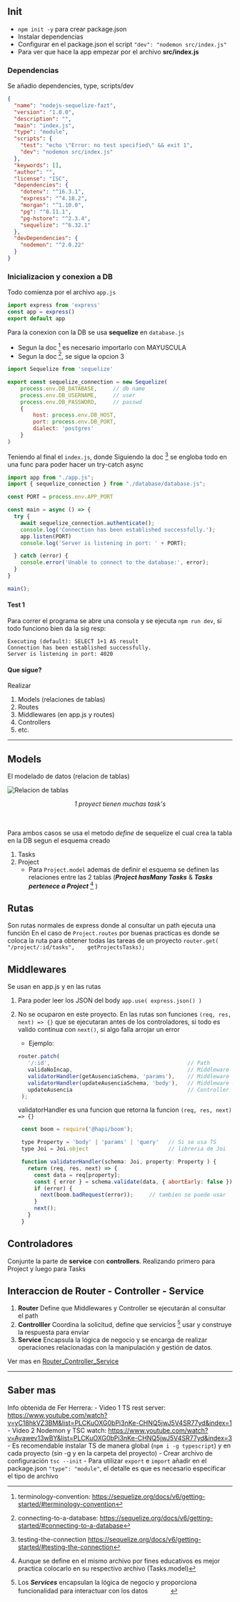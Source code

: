 ## Init
- `npm init -y` para crear package.json
- Instalar dependencias
- Configurar en el package.json el script `"dev": "nodemon src/index.js"`
- Para ver que hace la app empezar por el archivo **src/index.js**

### Dependencias

Se añadio dependencies, type, scripts/dev

```JSON
{
  "name": "nodejs-sequelize-fazt",
  "version": "1.0.0",
  "description": "",
  "main": "index.js",
  "type": "module",
  "scripts": {
    "test": "echo \"Error: no test specified\" && exit 1",
    "dev": "nodemon src/index.js"
  },
  "keywords": [],
  "author": "",
  "license": "ISC",
  "dependencies": {
    "dotenv": "^16.3.1",
    "express": "^4.18.2",
    "morgan": "^1.10.0",
    "pg": "^8.11.1",
    "pg-hstore": "^2.3.4",
    "sequelize": "^6.32.1"
  },
  "devDependencies": {
    "nodemon": "^2.0.22"
  }
}
```

### Inicializacion y conexion a DB
Todo comienza por el archivo `app.js` 

```javascript
import express from 'express'  
const app = express()
export default app
```

Para la conexion con la DB se usa **sequelize** en `database.js`
- Segun la doc [^terminology-convention] es necesario importarlo con MAYUSCULA
- Segun la doc [^connecting-database], se sigue la opcion 3

```javascript
import Sequelize from 'sequelize'

export const sequelize_connection = new Sequelize(
    process.env.DB_DATABASE,     // db name   
    process.env.DB_USERNAME,     // user 
    process.env.DB_PASSWORD,     // passwd
    {
        host: process.env.DB_HOST,
        port: process.env.DB_PORT,
        dialect: 'postgres'
    }
)
```

Teniendo al final el `index.js`, donde Siguiendo la doc [^testing-connection] se engloba todo en una func para poder hacer un try-catch async

```javascript
import app from "./app.js";
import { sequelize_connection } from "./database/database.js";

const PORT = process.env.APP_PORT

const main = async () => {
  try {
    await sequelize_connection.authenticate();
    console.log('Connection has been established successfully.');
    app.listen(PORT)
    console.log('Server is listening in port: ' + PORT);

  } catch (error) {
    console.error('Unable to connect to the database:', error);
  }
}

main();
```

#### Test 1
Para correr el programa se abre una consola y se ejecuta `npm run dev`, si todo funciono bien da la sig resp:

```
Executing (default): SELECT 1+1 AS result
Connection has been established successfully.
Server is listening in port: 4020
```

#### Que sigue?
Realizar
1. Models (relaciones de tablas)
2. Routes 
3. Middlewares  (en app.js y routes)
4. Controllers 
5. etc.

---

## Models

El modelado de datos (relacion de tablas)

![Relacion de tablas](https://github.com/FaztWeb/nodejs-sequelize-restapi-postgres/raw/master/docs/diagram.png "Relacion de tablas")
<center> <i> 1 proyect tienen muchas task's </i> </center>

ㅤ

Para ambos casos se usa el metodo *define* de sequelize el cual crea la tabla en la DB segun el esquema creado
1. Tasks
2. Project
   * Para `Project.model` ademas de definir el esquema se definen las relaciones entre las 2 tablas (***Project hasMany Tasks*** & ***Tasks pertenece a Project*** [^TasksBelongToProject] )

## Rutas
Son rutas normales de express donde al consultar un path ejecuta una función
En el caso de `Project.routes` por buenas practicas es donde se coloca la ruta para obtener todas las tareas de un proyecto `router.get( "/project/:id/tasks",    getProjectsTasks);
`  

## Middlewares
Se usan en app.js y en las rutas
1. Para poder leer los JSON del body 
  `app.use( express.json() )`
2. No se ocuparon en este proyecto. En las rutas son funciones `(req, res, next) => {}` que se ejecutaran antes de los controladores, si todo es valido continua con `next()`, si algo falla arrojar un error
   * Ejemplo: 
   ```javascript
   router.patch(
      '/:id',                                           // Path
      validaNoIncap,                                    // Middleware 1
      validatorHandler(getAusenciaSchema, 'params'),    // Middleware 2
      validatorHandler(updateAusenciaSchema, 'body'),   // Middleware 3
      updateAusencia                                    // Controller  
    ); 
   ```

   validatorHandler es una funcion que retorna la funcion `(req, res, next) => {}`

   ```javascript
    const boom = require('@hapi/boom');

    type Property = 'body' | 'params' | 'query'   // Si se usa TS
    type Joi = Joi.object                         // libreria de Joi

    function validatorHandler(schema: Joi, property: Property ) {
      return (req, res, next) => {
        const data = req[property];
        const { error } = schema.validate(data, { abortEarly: false });
        if (error) {
          next(boom.badRequest(error));     // tambien se puede usar  res.status(500).json({msg: error.message})
        }
        next();
      }
    }
   ```


## Controladores

Conjunte la parte de **service** con **controllers**. Realizando primero para Project y luego para Tasks


## Interaccion de Router - Controller - Service
1. **Router**
   Define que Middlewares y Controller se ejecutarán al consultar el path
2. **Controlller**
   Coordina la solicitud, define que servicios [^services] usar y construye la respuesta para enviar
3. **Service**
   Encapsula la lógica de negocio y se encarga de realizar operaciones relacionadas con la manipulación y gestión de datos.

Ver mas en   [Router_Controller_Service][nombre de tu referencia]

[nombre de tu referencia]: Doc\routerControllerService.md

---
##  Saber mas
Info obtenida de Fer Herrera: 
    - Video 1 TS rest server: https://www.youtube.com/watch?v=yC18hkVZ3BM&list=PLCKuOXG0bPi3nKe-CHNQ5jwJ5V4SR77yd&index=1
    - Video 2 Nodemon y TSC watch: https://www.youtube.com/watch?v=Ayawev13wBY&list=PLCKuOXG0bPi3nKe-CHNQ5jwJ5V4SR77yd&index=3 
    - Es recomendable instalar TS de manera global (`npm i -g typescript`) y en cada proyecto (sin -g y en la carpeta del proyecto)
    - Crear archivo de configuración `tsc --init`
    - Para utilizar `export` e `import` añadir en el package.json `"type": "module"`, el detalle es que es necesario especificar el tipo de archivo




[^terminology-convention]: terminology-convention:  https://sequelize.org/docs/v6/getting-started/#terminology-convention

[^connecting-database]: connecting-to-a-database: https://sequelize.org/docs/v6/getting-started/#connecting-to-a-database

[^testing-connection]: testing-the-connection https://sequelize.org/docs/v6/getting-started/#testing-the-connection

[^TasksBelongToProject]: Aunque se define en el mismo archivo por fines educativos es mejor practica colocarlo en su respectivo archivo (Tasks.model)  

[^services]: Los ***Services*** encapsulan la lógica de negocio y proporciona funcionalidad para interactuar con los datos
ㅤ ㅤ ㅤ
